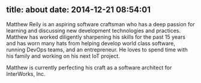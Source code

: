 title: about
date: 2014-12-21 08:54:01
---
Matthew Reily is an aspiring software craftsman who has a deep passion for learning and discussing new development
technologies and practices.  Matthew has worked diligently sharpening his skills for the past 15 years and has worn
many hats from helping develop world class software, running DevOps teams, and an entrepreneur.  He loves to spend
time with his family and working on his next IoT project.

Matthew is currently perfecting his craft as a software architect for InterWorks, Inc.
